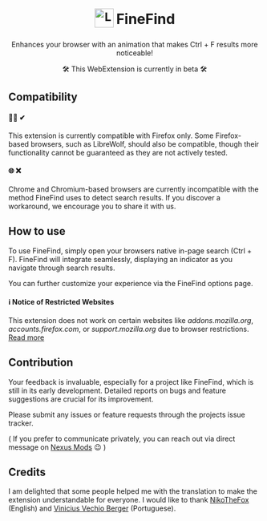 <h1 align="center">
  <sub>
    <img src="https://github.com/user-attachments/assets/5e86806a-09ed-4305-a7e1-b483495098a8" alt="Logo" height="38" width="38">
  </sub>
  FineFind
</h1>
<p align="center">Enhances your browser with an animation that makes Ctrl + F results more noticeable!</p>
<p align="center">🛠 This WebExtension is currently in beta 🛠</p>

## Compatibility

#### 🦊🔥 ✔

This extension is currently compatible with Firefox only. Some Firefox-based browsers, such as LibreWolf, should also be compatible, though their functionality cannot be guaranteed as they are not actively tested.

#### 🌐 ❌

Chrome and Chromium-based browsers are currently incompatible with the method FineFind uses to detect search results. If you discover a workaround, we encourage you to share it with us.

## How to use

To use FineFind, simply open your browsers native in-page search (Ctrl + F). FineFind will integrate seamlessly, displaying an indicator as you navigate through search results.

You can further customize your experience via the FineFind options page.

#### ℹ️ Notice of Restricted Websites
This extension does not work on certain websites like _addons.mozilla.org_, _accounts.firefox.com_, or _support.mozilla.org_ due to browser restrictions. [Read more](https://developer.mozilla.org/en-US/docs/Mozilla/Add-ons/WebExtensions/Content_scripts#restricted_domains)

## Contribution

Your feedback is invaluable, especially for a project like FineFind, which is still in its early development. Detailed reports on bugs and feature suggestions are crucial for its improvement.

Please submit any issues or feature requests through the projects issue tracker.

( If you prefer to communicate privately, you can reach out via direct message on [Nexus Mods](https://www.nexusmods.com/users/96969738) 😉 )

## Credits
I am delighted that some people helped me with the translation to make the extension understandable for everyone. I would like to thank [NikoTheFox](https://github.com/RandomWolf) (English) and [Vinicius Vechio Berger](https://next.nexusmods.com/profile/Vechio/about-me) (Portuguese).
